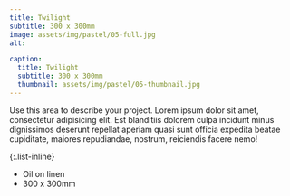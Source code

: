 ```yaml
---
title: Twilight
subtitle: 300 x 300mm
image: assets/img/pastel/05-full.jpg
alt: 

caption:
  title: Twilight
  subtitle: 300 x 300mm
  thumbnail: assets/img/pastel/05-thumbnail.jpg
---
```

Use this area to describe your project. Lorem ipsum dolor sit amet, consectetur adipisicing elit. Est blanditiis dolorem culpa incidunt minus dignissimos deserunt repellat aperiam quasi sunt officia expedita beatae cupiditate, maiores repudiandae, nostrum, reiciendis facere nemo!

{:.list-inline}
- Oil on linen
- 300 x 300mm


